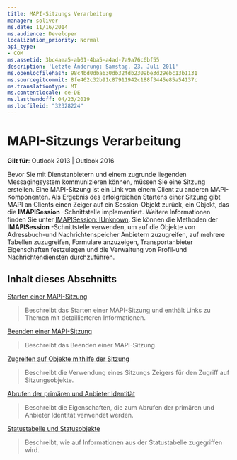 ```yaml
---
title: MAPI-Sitzungs Verarbeitung
manager: soliver
ms.date: 11/16/2014
ms.audience: Developer
localization_priority: Normal
api_type:
- COM
ms.assetid: 3bc4aea5-ab01-4ba5-a4ad-7a9a76c6bf55
description: 'Letzte Änderung: Samstag, 23. Juli 2011'
ms.openlocfilehash: 98c4bd0dba630db32fdb2309be3d29ebc13b1131
ms.sourcegitcommit: 8fe462c32b91c87911942c188f3445e85a54137c
ms.translationtype: MT
ms.contentlocale: de-DE
ms.lasthandoff: 04/23/2019
ms.locfileid: "32328224"
---
```

# <a name="mapi-session-handling"></a>MAPI-Sitzungs Verarbeitung

  
  
**Gilt für**: Outlook 2013 | Outlook 2016 
  
Bevor Sie mit Dienstanbietern und einem zugrunde liegenden Messagingsystem kommunizieren können, müssen Sie eine Sitzung erstellen. Eine MAPI-Sitzung ist ein Link von einem Client zu anderen MAPI-Komponenten. Als Ergebnis des erfolgreichen Startens einer Sitzung gibt MAPI an Clients einen Zeiger auf ein Session-Objekt zurück, ein Objekt, das die **IMAPISession** -Schnittstelle implementiert. Weitere Informationen finden Sie unter [IMAPISession: IUnknown](imapisessioniunknown.md). Sie können die Methoden der **IMAPISession** -Schnittstelle verwenden, um auf die Objekte von Adressbuch-und Nachrichtenspeicher Anbietern zuzugreifen, auf mehrere Tabellen zuzugreifen, Formulare anzuzeigen, Transportanbieter Eigenschaften festzulegen und die Verwaltung von Profil-und Nachrichtendiensten durchzuführen. 
  
## <a name="in-this-section"></a>Inhalt dieses Abschnitts

[Starten einer MAPI-Sitzung](starting-a-mapi-session.md)
  
> Beschreibt das Starten einer MAPI-Sitzung und enthält Links zu Themen mit detaillierteren Informationen.
    
[Beenden einer MAPI-Sitzung](ending-a-mapi-session.md)
  
> Beschreibt das Beenden einer MAPI-Sitzung.
    
[Zugreifen auf Objekte mithilfe der Sitzung](accessing-objects-by-using-the-session.md)
  
> Beschreibt die Verwendung eines Sitzungs Zeigers für den Zugriff auf Sitzungsobjekte.
    
[Abrufen der primären und Anbieter Identität](retrieving-primary-and-provider-identity.md)
  
> Beschreibt die Eigenschaften, die zum Abrufen der primären und Anbieter Identität verwendet werden.
    
[Statustabelle und Statusobjekte](status-table-and-status-objects.md)
  
> Beschreibt, wie auf Informationen aus der Statustabelle zugegriffen wird.
    

